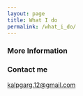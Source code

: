```yaml
---
layout: page
title: What I do
permalink: /what_i_do/
---
```


### More Information


### Contact me

[kalpgarg.12@gmail.com](mailto:kalpgarg.12@gmail.com)